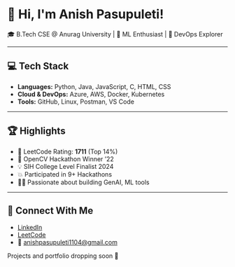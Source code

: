 # 👋 Hi, I'm Anish Pasupuleti!          
                   
🎓 B.Tech CSE @ Anurag University | 🧠 ML Enthusiast | 🚀 DevOps Explorer                                    
                            
---                       
                 
## 💻 Tech Stack          
      
- **Languages:** Python, Java, JavaScript, C, HTML, CSS     
- **Cloud & DevOps:** Azure, AWS, Docker, Kubernetes  
- **Tools:** GitHub, Linux, Postman, VS Code
 
---

## 🏆 Highlights

- 🧠 LeetCode Rating: **1711** (Top 14%) 
- 🥇 OpenCV Hackathon Winner ’22
- 💡 SIH College Level Finalist 2024
- 💥 Participated in 9+ Hackathons
- 👨‍💻 Passionate about building GenAI, ML tools

--- 

## 🔗 Connect With Me

- [LinkedIn](https://www.linkedin.com/in/anishpasupuleti/)
- [LeetCode](https://leetcode.com/u/AnishSai/)
- 📧 anishpasupuleti1104@gmail.com

Projects and portfolio dropping soon 🚀
